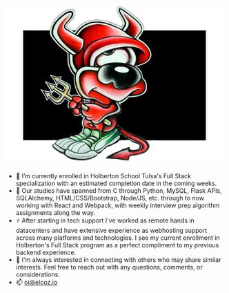 ![](https://raw.githubusercontent.com/sonnentag/sonnentag/main/assets/daemon-2.png)
- 🌱 I’m currently enrolled in Holberton School Tulsa's Full Stack specialization with an estimated completion date in the coming weeks.
- 🔭 Our studies have spanned from C through Python, MySQL, Flask APIs, SQLAlchemy, HTML/CSS/Bootstrap, Node/JS, etc. through to now working with React and Webpack, with weekly interview prep algorithm assignments along the way.
- ⚡ After starting in tech support I've worked as remote hands in datacenters and have extensive experience as webhosting support across many platforms and technologies. I see my current enrollment in Holberton's Full Stack program as a perfect compliment to my previous backend experience.
- 💬 I'm always interested in connecting with others who may share similar interests. Feel free to reach out with any questions, comments, or considerations.
- 📫 oi@elcoz.io
<!--
**sonnentag/sonnentag** is a ✨ _special_ ✨ repository because its `README.md` (this file) appears on your GitHub profile.

Here are some ideas to get you started:

- 🔭 I’m currently working on ...
- 🌱 I’m currently learning ...
- 👯 I’m looking to collaborate on ...
- 🤔 I’m looking for help with ...
- 💬 Ask me about ...
- 📫 How to reach me: ...
- 😄 Pronouns: ...
- ⚡ Fun fact: ...
-->
